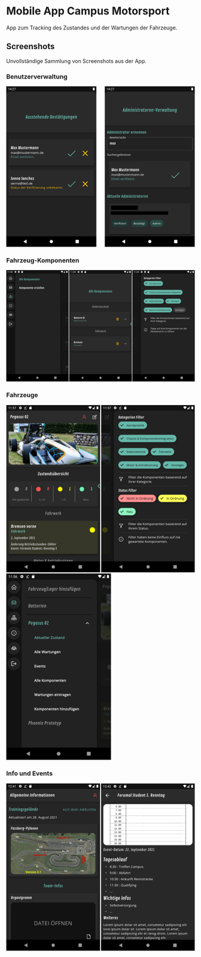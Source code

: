 # Mobile App Campus Motorsport

App zum Tracking des Zustandes und der Wartungen der Fahrzeuge.

## Screenshots

Unvollständige Sammlung von Screenshots aus der App.

### Benutzerverwaltung

<img src="https://raw.githubusercontent.com/c0pp1ce/campus-motorsport/63a348ace98ad1d013dfe232dd712b3d7246f268/images/um_both.png?token=GHSAT0AAAAAACBIWEH4AZXGXJRR7PDUDYAQZEAMLQA" width="580">

### Fahrzeug-Komponenten

<img src="https://raw.githubusercontent.com/c0pp1ce/campus-motorsport/master/images/all-components.png?token=GHSAT0AAAAAACBIWEH4O4T5TW2VT6BMZ2AGZEAMM5A" width="880">

### Fahrzeuge

<img src="https://raw.githubusercontent.com/c0pp1ce/campus-motorsport/master/images/current-state.png?token=GHSAT0AAAAAACBIWEH5DFIOPWPXVZX7PAXAZEAMGTQ" width="580">

<img src="https://raw.githubusercontent.com/c0pp1ce/campus-motorsport/master/images/comp-containers-navigation.png?token=GHSAT0AAAAAACBIWEH4N565IQRDX5PV3XYKZEAMHGA" width="280">

### Info und Events

<img src="https://raw.githubusercontent.com/c0pp1ce/campus-motorsport/master/images/general-clip-details.png?token=GHSAT0AAAAAACBIWEH4LXJ2H676H4KO6VRQZEAMI2A" width="580">
